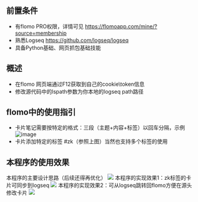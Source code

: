 ## 前置条件
- 有flomo PRO权限，详情可见 https://flomoapp.com/mine/?source=membership
- 熟悉Logseq https://github.com/logseq/logseq
- 具备Python基础、网页抓包基础技能

## 概述
- 在flomo 网页端通过F12获取到自己的cookie\token信息
- 修改源代码中的lspath参数为你本地的logseq path路径

## flomo中的使用指引
- 卡片笔记需要按特定的格式：三段（主题+内容+标签）以回车分隔，示例
![image](https://user-images.githubusercontent.com/38389059/161942734-fb2299e9-a48a-4a5c-8307-0a3bd06e1f50.png)
- 卡片添加特定的标签 #zk（参照上图）当然也支持多个标签的使用

## 本程序的使用效果

本程序的主要设计思路（后续还得再优化）
![](https://lewis-images.oss-cn-shenzhen.aliyuncs.com/img/20220406070759.png)
本程序的实现效果1：zk标签的卡片可同步到logseq
![](https://lewis-images.oss-cn-shenzhen.aliyuncs.com/img/20220406064856.png)
本程序的实现效果2：可从logseq跳转回flomo方便在源头修改卡片
![](https://lewis-images.oss-cn-shenzhen.aliyuncs.com/img/f2log.gif)
